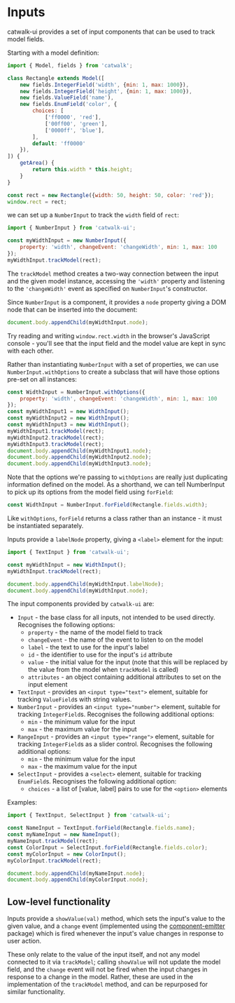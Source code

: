 # Inputs

catwalk-ui provides a set of input components that can be used to track model fields.

Starting with a model definition:

```javascript
import { Model, fields } from 'catwalk';

class Rectangle extends Model([
    new fields.IntegerField('width', {min: 1, max: 1000}),
    new fields.IntegerField('height', {min: 1, max: 1000}),
    new fields.ValueField('name'),
    new fields.EnumField('color', {
        choices: [
            ['ff0000', 'red'],
            ['00ff00', 'green'],
            ['0000ff', 'blue'],
        ],
        default: 'ff0000'
    }),
]) {
    getArea() {
        return this.width * this.height;
    }
}

const rect = new Rectangle({width: 50, height: 50, color: 'red'});
window.rect = rect;
```

we can set up a `NumberInput` to track the `width` field of `rect`:

```javascript
import { NumberInput } from 'catwalk-ui';

const myWidthInput = new NumberInput({
    property: 'width', changeEvent: 'changeWidth', min: 1, max: 100
});
myWidthInput.trackModel(rect);
```

The `trackModel` method creates a two-way connection between the input and the given model instance, accessing the `'width'` property and listening to the `'changeWidth'` event as specified on `NumberInput`'s constructor.

Since `NumberInput` is a component, it provides a `node` property giving a DOM node that can be inserted into the document:

```javascript
document.body.appendChild(myWidthInput.node);
```

Try reading and writing `window.rect.width` in the browser's JavaScript console - you'll see that the input field and the model value are kept in sync with each other.

Rather than instantiating `NumberInput` with a set of properties, we can use `NumberInput.withOptions` to create a subclass that will have those options pre-set on all instances:

```javascript
const WidthInput = NumberInput.withOptions({
    property: 'width', changeEvent: 'changeWidth', min: 1, max: 100
});
const myWidthInput1 = new WidthInput();
const myWidthInput2 = new WidthInput();
const myWidthInput3 = new WidthInput();
myWidthInput1.trackModel(rect);
myWidthInput2.trackModel(rect);
myWidthInput3.trackModel(rect);
document.body.appendChild(myWidthInput1.node);
document.body.appendChild(myWidthInput2.node);
document.body.appendChild(myWidthInput3.node);
```

Note that the options we're passing to `withOptions` are really just duplicating information defined on the model. As a shorthand, we can tell NumberInput to pick up its options from the model field using `forField`:

```javascript
const WidthInput = NumberInput.forField(Rectangle.fields.width);
```

Like `withOptions`, `forField` returns a class rather than an instance - it must be instantiated separately.

Inputs provide a `labelNode` property, giving a `<label>` element for the input:

```javascript
import { TextInput } from 'catwalk-ui';

const myWidthInput = new WidthInput();
myWidthInput.trackModel(rect);

document.body.appendChild(myWidthInput.labelNode);
document.body.appendChild(myWidthInput.node);
```

The input components provided by `catwalk-ui` are:

* `Input` - the base class for all inputs, not intended to be used directly. Recognises the following options:
    * `property` - the name of the model field to track
    * `changeEvent` - the name of the event to listen to on the model
    * `label` - the text to use for the input's label
    * `id` - the identifier to use for the input's `id` attribute
    * `value` - the initial value for the input (note that this will be replaced by the value from the model when `trackModel` is called)
    * `attributes` - an object containing additional attributes to set on the input element
* `TextInput` - provides an `<input type="text">` element, suitable for tracking `ValueField`s with string values.
* `NumberInput` - provides an `<input type="number">` element, suitable for tracking `IntegerField`s. Recognises the following additional options:
    * `min` - the minimum value for the input
    * `max` - the maximum value for the input
* `RangeInput` - provides an `<input type="range">` element, suitable for tracking `IntegerField`s as a slider control. Recognises the following additional options:
    * `min` - the minimum value for the input
    * `max` - the maximum value for the input
* `SelectInput` - provides a `<select>` element, suitable for tracking `EnumField`s. Recognises the following additional option:
    * `choices` - a list of [value, label] pairs to use for the `<option>` elements

Examples:

```javascript
import { TextInput, SelectInput } from 'catwalk-ui';

const NameInput = TextInput.forField(Rectangle.fields.name);
const myNameInput = new NameInput();
myNameInput.trackModel(rect);
const ColorInput = SelectInput.forField(Rectangle.fields.color);
const myColorInput = new ColorInput();
myColorInput.trackModel(rect);

document.body.appendChild(myNameInput.node);
document.body.appendChild(myColorInput.node);
```

## Low-level functionality

Inputs provide a `showValue(val)` method, which sets the input's value to the given value, and a `change` event (implemented using the [component-emitter](https://github.com/sindresorhus/component-emitter) package) which is fired whenever the input's value changes in response to user action.

These only relate to the value of the input itself, and not any model connected to it via `trackModel`; calling `showValue` will not update the model field, and the `change` event will not be fired when the input changes in response to a change in the model. Rather, these are used in the implementation of the `trackModel` method, and can be repurposed for similar functionality.
